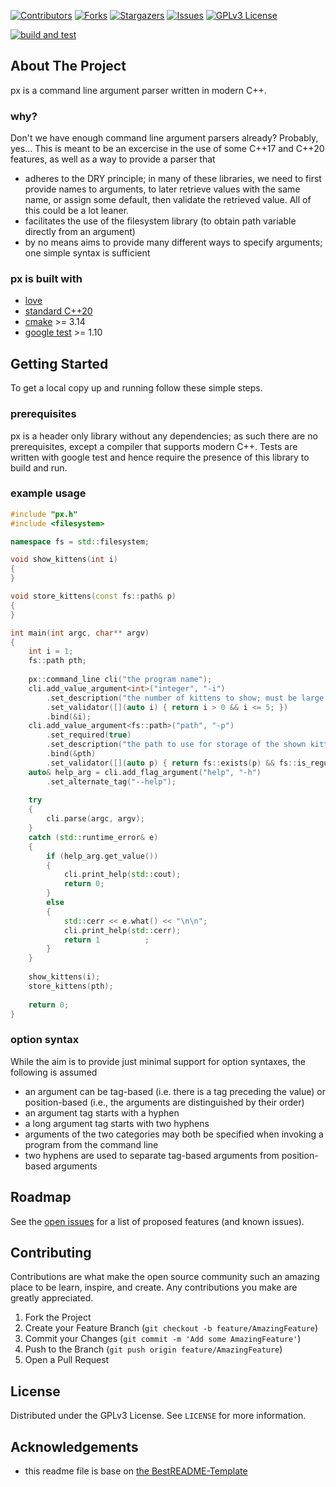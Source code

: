 <!-- PROJECT SHIELDS -->
<!--
*** I'm using markdown "reference style" links for readability.
*** Reference links are enclosed in brackets [ ] instead of parentheses ( ).
*** See the bottom of this document for the declaration of the reference variables
*** for contributors-url, forks-url, etc. This is an optional, concise syntax you may use.
*** https://www.markdownguide.org/basic-syntax/#reference-style-links
-->
[![Contributors][contributors-shield]][contributors-url]
[![Forks][forks-shield]][forks-url]
[![Stargazers][stars-shield]][stars-url]
[![Issues][issues-shield]][issues-url]
[![GPLv3 License][license-shield]][license-url]

[![build and test](https://github.com/sjrdc/px/actions/workflows/cmake.yml/badge.svg)](https://github.com/sjrdc/px/actions/workflows/cmake.yml)

<!-- ABOUT THE PROJECT -->
## About The Project

px is a command line argument parser written in modern C++.
### why?
Don't we have enough command line argument parsers already? Probably, yes...
This is meant to be an excercise in the use of some C++17 and C++20 features, as well as a way to provide a parser that
- adheres to the DRY principle; in many of these libraries, we need to first provide names to arguments, to later retrieve values with the same name, or assign some default, then validate the retrieved value. All of this could be a lot leaner.
- facilitates the use of the filesystem library (to obtain path variable directly from an argument)
- by no means aims to provide many different ways to specify arguments; one simple syntax is sufficient

### px is built with

* [love](https://www.youtube.com/watch?v=f_HmF84G7ZY)
* [standard C++20](https://isocpp.org)
* [cmake](https://cmake.org) >= 3.14
* [google test](https://github.com/google/googletest) >= 1.10

<!-- GETTING STARTED -->
## Getting Started

To get a local copy up and running follow these simple steps.

### prerequisites
px is a header only library without any dependencies; as such there are no prerequisites, except a compiler that supports modern C++.
Tests are written with google test and hence require the presence of this library to build and run.

<!-- USAGE EXAMPLES -->
### example usage
```c++
#include "px.h"
#include <filesystem>

namespace fs = std::filesystem;

void show_kittens(int i)
{
}

void store_kittens(const fs::path& p)
{
}

int main(int argc, char** argv)
{
    int i = 1;
    fs::path pth;
    
    px::command_line cli("the program name");
    cli.add_value_argument<int>("integer", "-i")
        .set_description("the number of kittens to show; must be large than 0 and 5 at most")
        .set_validator([](auto i) { return i > 0 && i <= 5; })
        .bind(&i);
    cli.add_value_argument<fs::path>("path", "-p")
        .set_required(true)
        .set_description("the path to use for storage of the shown kittens (must be an existing file)")
        .bind(&pth)
        .set_validator([](auto p) { return fs::exists(p) && fs::is_regular_file(p); });
    auto& help_arg = cli.add_flag_argument("help", "-h")
        .set_alternate_tag("--help");
    
    try
    {
        cli.parse(argc, argv);
    }
    catch (std::runtime_error& e)
    {
        if (help_arg.get_value())
        {
            cli.print_help(std::cout);
            return 0;
        }
        else
        {
            std::cerr << e.what() << "\n\n";
            cli.print_help(std::cerr);
            return 1          ;        
        }
    }
    
    show_kittens(i);
    store_kittens(pth);
    
    return 0;
}
```
### option syntax
While the aim is to provide just minimal support for option syntaxes, the following is assumed
- an argument can be tag-based (i.e. there is a tag preceding the value) or position-based (i.e., the arguments are distinguished by their order)
- an argument tag starts with a hyphen
- a long argument tag starts with two hyphens
- arguments of the two categories may both be specified when invoking a program from the command line
- two hyphens are used to separate tag-based arguments from position-based arguments 
<!-- ROADMAP -->
## Roadmap

See the [open issues](https://github.com/sjrdc/px/issues) for a list of proposed features (and known issues).

<!-- CONTRIBUTING -->
## Contributing

Contributions are what make the open source community such an amazing place to be learn, inspire, and create. Any contributions you make are greatly appreciated.

1. Fork the Project
2. Create your Feature Branch (`git checkout -b feature/AmazingFeature`)
3. Commit your Changes (`git commit -m 'Add some AmazingFeature'`)
4. Push to the Branch (`git push origin feature/AmazingFeature`)
5. Open a Pull Request

<!-- LICENSE -->
## License

Distributed under the GPLv3 License. See `LICENSE` for more information.

<!-- ACKNOWLEDGEMENTS -->
## Acknowledgements

* this readme file is base on [the BestREADME-Template](https://github.com/othneildrew/Best-README-Template)


<!-- MARKDOWN LINKS & IMAGES -->
<!-- https://www.markdownguide.org/basic-syntax/#reference-style-links -->
[contributors-shield]: https://img.shields.io/github/contributors/sjrdc/px.svg?style=flat-square
[contributors-url]: https://github.com/sjrdc/px/graphs/contributors
[forks-shield]: https://img.shields.io/github/forks/sjrdc/px.svg?style=flat-square
[forks-url]: https://github.com/sjrdc/px/network/members
[stars-shield]: https://img.shields.io/github/stars/sjrdc/px.svg?style=flat-square
[stars-url]: https://github.com/sjrdc/px/stargazers
[issues-shield]: https://img.shields.io/github/issues/sjrdc/px.svg?style=flat-square
[issues-url]: https://github.com/sjrdc/px/issues
[license-shield]: https://img.shields.io/github/license/sjrdc/px.svg?style=flat-square
[license-url]: https://github.com/sjrdc/px/blob/main/LICENSE
